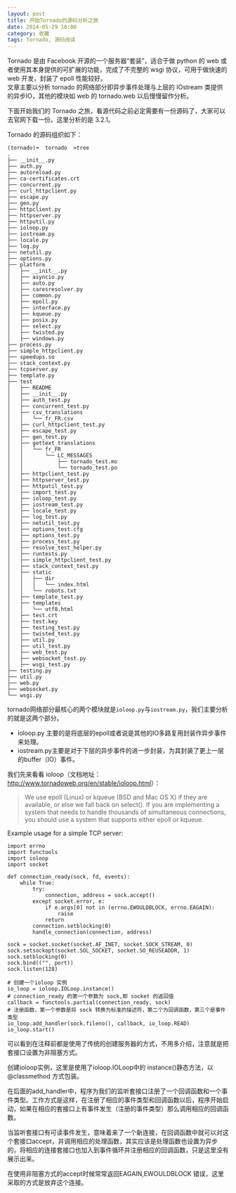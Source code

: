 ```yaml
---
layout: post
title: 开始Tornado的源码分析之旅
date: 2014-05-29 16:00
category: 收藏
tags: Tornado, 源码阅读
---
```


Tornado 是由 Facebook 开源的一个服务器“套装”，适合于做 python 的 web 或者使用其本身提供的可扩展的功能，完成了不完整的 wsgi 协议，可用于做快速的 web 开发，封装了 epoll 性能较好。  
文章主要以分析 tornado 的网络部分即异步事件处理与上层的 IOstream 类提供的异步IO，其他的模块如 web 的 tornado.web 以后慢慢留作分析。

下面开始我们的 Tornado 之旅，看源代码之前必定需要有一份源码了，大家可以去官网下载一份。这里分析的是 3.2.1。

Tornado 的源码组织如下：

	(tornado)➜  tornado  >tree
	.
	├── __init__.py
	├── auth.py
	├── autoreload.py
	├── ca-certificates.crt
	├── concurrent.py
	├── curl_httpclient.py
	├── escape.py
	├── gen.py
	├── httpclient.py
	├── httpserver.py
	├── httputil.py
	├── ioloop.py
	├── iostream.py
	├── locale.py
	├── log.py
	├── netutil.py
	├── options.py
	├── platform
	│   ├── __init__.py
	│   ├── asyncio.py
	│   ├── auto.py
	│   ├── caresresolver.py
	│   ├── common.py
	│   ├── epoll.py
	│   ├── interface.py
	│   ├── kqueue.py
	│   ├── posix.py
	│   ├── select.py
	│   ├── twisted.py
	│   ├── windows.py
	├── process.py
	├── simple_httpclient.py
	├── speedups.so
	├── stack_context.py
	├── tcpserver.py
	├── template.py
	├── test
	│   ├── README
	│   ├── __init__.py
	│   ├── auth_test.py
	│   ├── concurrent_test.py
	│   ├── csv_translations
	│   │   └── fr_FR.csv
	│   ├── curl_httpclient_test.py
	│   ├── escape_test.py
	│   ├── gen_test.py
	│   ├── gettext_translations
	│   │   └── fr_FR
	│   │       └── LC_MESSAGES
	│   │           ├── tornado_test.mo
	│   │           └── tornado_test.po
	│   ├── httpclient_test.py
	│   ├── httpserver_test.py
	│   ├── httputil_test.py
	│   ├── import_test.py
	│   ├── ioloop_test.py
	│   ├── iostream_test.py
	│   ├── locale_test.py
	│   ├── log_test.py
	│   ├── netutil_test.py
	│   ├── options_test.cfg
	│   ├── options_test.py
	│   ├── process_test.py
	│   ├── resolve_test_helper.py
	│   ├── runtests.py
	│   ├── simple_httpclient_test.py
	│   ├── stack_context_test.py
	│   ├── static
	│   │   ├── dir
	│   │   │   └── index.html
	│   │   └── robots.txt
	│   ├── template_test.py
	│   ├── templates
	│   │   └── utf8.html
	│   ├── test.crt
	│   ├── test.key
	│   ├── testing_test.py
	│   ├── twisted_test.py
	│   ├── util.py
	│   ├── util_test.py
	│   ├── web_test.py
	│   ├── websocket_test.py
	│   ├── wsgi_test.py
	├── testing.py
	├── util.py
	├── web.py
	├── websocket.py
	└── wsgi.py


tornado网络部分最核心的两个模块就是`ioloop.py`与`iostream.py`，我们主要分析的就是这两个部分。

 * ioloop.py 主要的是将底层的epoll或者说是其他的IO多路复用封装作异步事件来处理。
 * iostream.py主要是对于下层的异步事件的进一步封装，为其封装了更上一层的buffer（IO）事件。
 
我们先来看看 ioloop（文档地址：<http://www.tornadoweb.org/en/stable/ioloop.html>）：

> We use epoll (Linux) or kqueue (BSD and Mac OS X) if they are available, or else we fall back on select(). If you are implementing a system that needs to handle thousands of simultaneous connections, you should use a system that supports either epoll or kqueue.

Example usage for a simple TCP server:

	import errno
	import functools
	import ioloop
	import socket
	
	def connection_ready(sock, fd, events):
	    while True:
	        try:
	            connection, address = sock.accept()
	        except socket.error, e:
	            if e.args[0] not in (errno.EWOULDBLOCK, errno.EAGAIN):
	                raise
	            return
	        connection.setblocking(0)
	        handle_connection(connection, address)
	
	sock = socket.socket(socket.AF_INET, socket.SOCK_STREAM, 0)
	sock.setsockopt(socket.SOL_SOCKET, socket.SO_REUSEADDR, 1)
	sock.setblocking(0)
	sock.bind(("", port))
	sock.listen(128)
	
	# 创建一个ioloop 实例
	io_loop = ioloop.IOLoop.instance()
	# connection_ready 的第一个参数为 sock,即 socket 的返回值
	callback = functools.partial(connection_ready, sock)
	# 注册函数，第一个参数是将 sock 转换为标准的描述符，第二个为回调函数，第三个是事件类型
	io_loop.add_handler(sock.fileno(), callback, io_loop.READ)
	io_loop.start()


可以看到在注释前都是使用了传统的创建服务器的方式，不用多介绍，注意就是把套接口设置为非阻塞方式。

创建ioloop实例，这里是使用了ioloop.IOLoop中的 instance()静态方法，以 @classmethod 方式包装。

在后面的add_handler中，程序为我们的监听套接口注册了一个回调函数和一个事件类型。工作方式是这样，在注册了相应的事件类型和回调函数以后，程序开始启动，如果在相应的套接口上有事件发生（注册的事件类型）那么调用相应的回调函数。

当监听套接口有可读事件发生，意味着来了一个新连接，在回调函数中就可以对这个套接口accept，并调用相应的处理函数，其实应该是处理函数也设置为异步的，将相应的连接套接口也加入到事件循环并注册相应的回调函数，只是这里没有展示出来。

在使用非阻塞方式的accept时候常常返回EAGAIN,EWOULDBLOCK 错误，这里采取的方式是放弃这个连接。